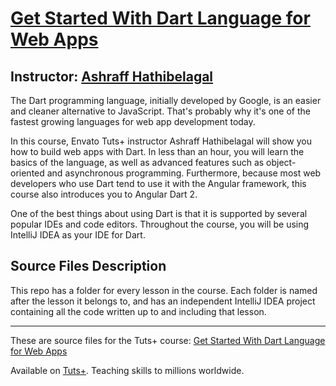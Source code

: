 # [Get Started With Dart Language for Web Apps][published url]
## Instructor: [Ashraff Hathibelagal][instructor url]

The Dart programming language, initially developed by Google, is an easier and cleaner alternative to JavaScript. That's probably why it's one of the fastest growing languages for web app development today. 

In this course, Envato Tuts+ instructor Ashraff Hathibelagal will show you how to build web apps with Dart. In less than an hour, you will learn the basics of the language, as well as advanced features such as object-oriented and asynchronous programming. Furthermore, because most web developers who use Dart tend to use it with the Angular framework, this course also introduces you to Angular Dart 2. 

One of the best things about using Dart is that it is supported by several popular IDEs and code editors. Throughout the course, you will be using IntelliJ IDEA as your IDE for Dart.

## Source Files Description

This repo has a folder for every lesson in the course. Each folder is named after the lesson it belongs to, and has an independent IntelliJ IDEA project containing all the code written up to and including that lesson.

------

These are source files for the Tuts+ course: [Get Started With Dart Language for Web Apps][published url]

Available on [Tuts+](https://tutsplus.com). Teaching skills to millions worldwide.

[published url]: https://tutsplus.com/get-started-with-dart-language-for-web-apps
[instructor url]: http://tutsplus.com/authors/ashraff-hathibelagal
